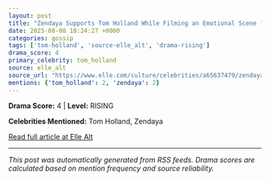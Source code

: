 ```yaml
---
layout: post
title: "Zendaya Supports Tom Holland While Filming an Emotional Scene for Spider-Man: Brand New Day"""
date: 2025-08-08 18:24:27 +0000
categories: gossip
tags: ['tom-holland', 'source-elle_alt', 'drama-rising']
drama_score: 4
primary_celebrity: tom_holland
source: elle_alt
source_url: "https://www.elle.com/culture/celebrities/a65637479/zendaya-visits-tom-holland-set-spider-man-brand-new-day-2025/"""
mentions: {'tom_holland': 2, 'zendaya': 2}
---
```




**Drama Score:** 4 | **Level:** RISING

**Celebrities Mentioned:** Tom Holland, Zendaya

[Read full article at Elle Alt](https://www.elle.com/culture/celebrities/a65637479/zendaya-visits-tom-holland-set-spider-man-brand-new-day-2025/)

---
*This post was automatically generated from RSS feeds. Drama scores are calculated based on mention frequency and source reliability.*
